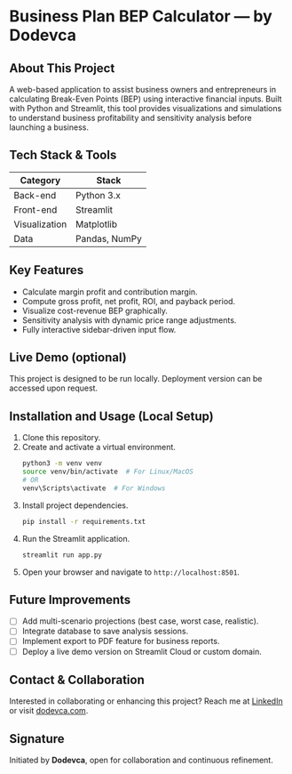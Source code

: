 # Business Plan BEP Calculator — by Dodevca

## About This Project
A web-based application to assist business owners and entrepreneurs in calculating Break-Even Points (BEP) using interactive financial inputs. Built with Python and Streamlit, this tool provides visualizations and simulations to understand business profitability and sensitivity analysis before launching a business.

## Tech Stack & Tools
| Category     | Stack                    |
|--------------|--------------------------|
| Back-end     | Python 3.x               |
| Front-end    | Streamlit                |
| Visualization| Matplotlib               |
| Data         | Pandas, NumPy            |

## Key Features
- Calculate margin profit and contribution margin.
- Compute gross profit, net profit, ROI, and payback period.
- Visualize cost-revenue BEP graphically.
- Sensitivity analysis with dynamic price range adjustments.
- Fully interactive sidebar-driven input flow.

## Live Demo (optional)
This project is designed to be run locally. Deployment version can be accessed upon request.

## Installation and Usage (Local Setup)
1. Clone this repository.
2. Create and activate a virtual environment.
    ```bash
    python3 -m venv venv
    source venv/bin/activate  # For Linux/MacOS
    # OR
    venv\Scripts\activate  # For Windows
    ```
3. Install project dependencies.
    ```bash
    pip install -r requirements.txt
    ```
4. Run the Streamlit application.
    ```bash
    streamlit run app.py
    ```
5. Open your browser and navigate to `http://localhost:8501`.

## Future Improvements
- [ ] Add multi-scenario projections (best case, worst case, realistic).
- [ ] Integrate database to save analysis sessions.
- [ ] Implement export to PDF feature for business reports.
- [ ] Deploy a live demo version on Streamlit Cloud or custom domain.

## Contact & Collaboration
Interested in collaborating or enhancing this project?
Reach me at [LinkedIn](https://linkedin.com/in/dodevca) or visit [dodevca.com](https://dodevca.com).

## Signature
Initiated by **Dodevca**, open for collaboration and continuous refinement.
